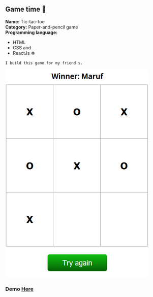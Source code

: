 ## Game time 🎉
**Name:** Tic-tac-toe <br>
**Category:** Paper-and-pencil game<br>
**Programming language:** <br>
- HTML
- CSS and 
- ReactJs ☸

```
I build this game for my friend's.
```
![](/tgame.png)

### Demo [Here](https://tgame.netlify.com)
